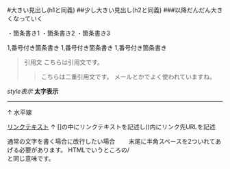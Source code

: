 #大きい見出し(h1と同義)
##少し大きい見出し(h2と同義)
###以降だんだん大きくなっていく

・箇条書き1
・箇条書き2
・箇条書き3

1,番号付き箇条書き
1,番号付き箇条書き
1,番号付き箇条書き

>引用文
>こちらは引用文です。
>>こちらは二重引用文です。
>>メールとかでよく使われていますね。

*style表示*
**太字表示**

---
↑
水平線

[リンクテキスト](https://morijyobi.ac.jp)
↑
[]の中にリンクテキストを記述し()内にリンク先URLを記述

通常の文字を書く場合に改行したい場合　　
末尾に半角スペースを2ついれてあげる必要があります。
HTMLでいうところの/<br>と同じ意味です。
